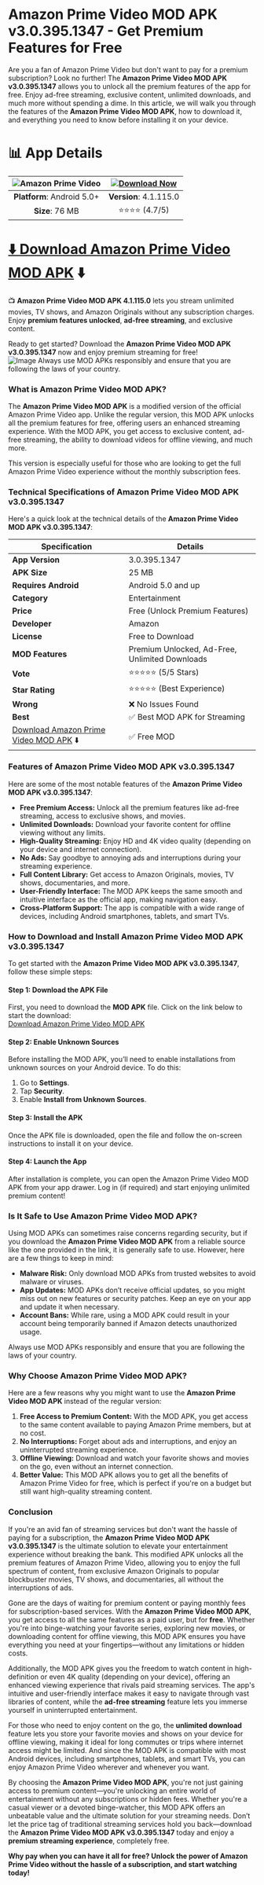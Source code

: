 # Amazon Prime Video MOD APK v3.0.395.1347 - Get Premium Features for Free
Are you a fan of Amazon Prime Video but don't want to pay for a premium subscription? Look no further! The **Amazon Prime Video MOD APK v3.0.395.1347** allows you to unlock all the premium features of the app for free. Enjoy ad-free streaming, exclusive content, unlimited downloads, and much more without spending a dime. In this article, we will walk you through the features of the **Amazon Prime Video MOD APK**, how to download it, and everything you need to know before installing it on your device.

# 📊 **App Details**

| ![Amazon Prime Video](https://github.com/user-attachments/assets/e9f10034-307d-4a56-8a56-5369bc51c3de) | [![Download Now](https://img.shields.io/badge/Download%20Now-%2300C851?style=for-the-badge&logo=appveyor)](https://example.com/amazon-prime-video-mod-apk-download) |
|:--------------------------------------------------:|:----------------------------------------------------------------------------------:|
| **Platform**: Android 5.0+                         | **Version**: 4.1.115.0                                                              |
| **Size**: 76 MB                                    | ⭐⭐⭐⭐ (4.7/5)                                                                       |

# [ ⬇️ Download Amazon Prime Video MOD APK](https://apkbros.com/amazon-prime-video-mod-apk/) ⬇️


📺 **Amazon Prime Video MOD APK 4.1.115.0** lets you stream unlimited movies, TV shows, and Amazon Originals without any subscription charges. Enjoy **premium features unlocked**, **ad-free streaming**, and exclusive content.

Ready to get started? Download the **Amazon Prime Video MOD APK v3.0.395.1347** now and enjoy premium streaming for free!  
![Image](https://github.com/user-attachments/assets/164d04a9-98b3-4dd9-b4fd-c2899e559ed3)
Always use MOD APKs responsibly and ensure that you are following the laws of your country.

### **What is Amazon Prime Video MOD APK?**

The **Amazon Prime Video MOD APK** is a modified version of the official Amazon Prime Video app. Unlike the regular version, this MOD APK unlocks all the premium features for free, offering users an enhanced streaming experience. With the MOD APK, you get access to exclusive content, ad-free streaming, the ability to download videos for offline viewing, and much more.

This version is especially useful for those who are looking to get the full Amazon Prime Video experience without the monthly subscription fees.

### **Technical Specifications of Amazon Prime Video MOD APK v3.0.395.1347**

Here's a quick look at the technical details of the **Amazon Prime Video MOD APK v3.0.395.1347**:

| **Specification**    | **Details**                         |
|----------------------|-------------------------------------|
| **App Version**       | 3.0.395.1347                        |
| **APK Size**          | 25 MB                               |
| **Requires Android**  | Android 5.0 and up                  |
| **Category**          | Entertainment                       |
| **Price**             | Free (Unlock Premium Features)      |
| **Developer**         | Amazon                              |
| **License**           | Free to Download                    |
| **MOD Features**      | Premium Unlocked, Ad-Free, Unlimited Downloads |
| **Vote**              | ⭐⭐⭐⭐⭐ (5/5 Stars)                  |
| **Star Rating**       | ⭐⭐⭐⭐⭐ (Best Experience)            |
| **Wrong**             | ❌ No Issues Found                  |
| **Best**              | ✅ Best MOD APK for Streaming       |
| [Download Amazon Prime Video MOD APK](https://apkbros.com/amazon-prime-video-mod-apk/) ⬇️ | ✅ Free MOD |

### **Features of Amazon Prime Video MOD APK v3.0.395.1347**

Here are some of the most notable features of the **Amazon Prime Video MOD APK v3.0.395.1347**:

- **Free Premium Access:** Unlock all the premium features like ad-free streaming, access to exclusive shows, and movies.
- **Unlimited Downloads:** Download your favorite content for offline viewing without any limits.
- **High-Quality Streaming:** Enjoy HD and 4K video quality (depending on your device and internet connection).
- **No Ads:** Say goodbye to annoying ads and interruptions during your streaming experience.
- **Full Content Library:** Get access to Amazon Originals, movies, TV shows, documentaries, and more.
- **User-Friendly Interface:** The MOD APK keeps the same smooth and intuitive interface as the official app, making navigation easy.
- **Cross-Platform Support:** The app is compatible with a wide range of devices, including Android smartphones, tablets, and smart TVs.

### **How to Download and Install Amazon Prime Video MOD APK v3.0.395.1347**

To get started with the **Amazon Prime Video MOD APK v3.0.395.1347**, follow these simple steps:

#### **Step 1:** Download the APK File  
First, you need to download the **MOD APK** file. Click on the link below to start the download:  
[Download Amazon Prime Video MOD APK](https://apkbros.com/amazon-prime-video-mod-apk/)

#### **Step 2:** Enable Unknown Sources  
Before installing the MOD APK, you’ll need to enable installations from unknown sources on your Android device. To do this:
1. Go to **Settings**.
2. Tap **Security**.
3. Enable **Install from Unknown Sources**.

#### **Step 3:** Install the APK  
Once the APK file is downloaded, open the file and follow the on-screen instructions to install it on your device.

#### **Step 4:** Launch the App  
After installation is complete, you can open the Amazon Prime Video MOD APK from your app drawer. Log in (if required) and start enjoying unlimited premium content!

### **Is It Safe to Use Amazon Prime Video MOD APK?**

Using MOD APKs can sometimes raise concerns regarding security, but if you download the **Amazon Prime Video MOD APK** from a reliable source like the one provided in the link, it is generally safe to use. However, here are a few things to keep in mind:

- **Malware Risk:** Only download MOD APKs from trusted websites to avoid malware or viruses.
- **App Updates:** MOD APKs don’t receive official updates, so you might miss out on new features or security patches. Keep an eye on your app and update it when necessary.
- **Account Bans:** While rare, using a MOD APK could result in your account being temporarily banned if Amazon detects unauthorized usage.

Always use MOD APKs responsibly and ensure that you are following the laws of your country.

### **Why Choose Amazon Prime Video MOD APK?**

Here are a few reasons why you might want to use the **Amazon Prime Video MOD APK** instead of the regular version:

1. **Free Access to Premium Content:** With the MOD APK, you get access to the same content available to paying Amazon Prime members, but at no cost.
2. **No Interruptions:** Forget about ads and interruptions, and enjoy an uninterrupted streaming experience.
3. **Offline Viewing:** Download and watch your favorite shows and movies on the go, even without an internet connection.
4. **Better Value:** This MOD APK allows you to get all the benefits of Amazon Prime Video for free, which is perfect if you're on a budget but still want high-quality streaming content.

### **Conclusion**

If you're an avid fan of streaming services but don't want the hassle of paying for a subscription, the **Amazon Prime Video MOD APK v3.0.395.1347** is the ultimate solution to elevate your entertainment experience without breaking the bank. This modified APK unlocks all the premium features of Amazon Prime Video, allowing you to enjoy the full spectrum of content, from exclusive Amazon Originals to popular blockbuster movies, TV shows, and documentaries, all without the interruptions of ads.

Gone are the days of waiting for premium content or paying monthly fees for subscription-based services. With the **Amazon Prime Video MOD APK**, you get access to all the same features as a paid user, but for **free**. Whether you're into binge-watching your favorite series, exploring new movies, or downloading content for offline viewing, this MOD APK ensures you have everything you need at your fingertips—without any limitations or hidden costs.

Additionally, the MOD APK gives you the freedom to watch content in high-definition or even 4K quality (depending on your device), offering an enhanced viewing experience that rivals paid streaming services. The app's intuitive and user-friendly interface makes it easy to navigate through vast libraries of content, while the **ad-free streaming** feature lets you immerse yourself in uninterrupted entertainment.

For those who need to enjoy content on the go, the **unlimited download** feature lets you store your favorite movies and shows on your device for offline viewing, making it ideal for long commutes or trips where internet access might be limited. And since the MOD APK is compatible with most Android devices, including smartphones, tablets, and smart TVs, you can enjoy Amazon Prime Video wherever and whenever you want.

By choosing the **Amazon Prime Video MOD APK**, you're not just gaining access to premium content—you're unlocking an entire world of entertainment without any subscriptions or hidden fees. Whether you're a casual viewer or a devoted binge-watcher, this MOD APK offers an unbeatable value and the ultimate solution for your streaming needs. Don’t let the price tag of traditional streaming services hold you back—download the **Amazon Prime Video MOD APK v3.0.395.1347** today and enjoy a **premium streaming experience**, completely free.

**Why pay when you can have it all for free? Unlock the power of Amazon Prime Video without the hassle of a subscription, and start watching today!**
